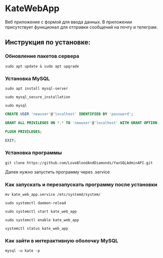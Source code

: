 # KateWebApp

Веб приложение с формой для ввода данных. В приложении присутствует функционал для отправки сообщений на почту и
телеграм.

## Инструкция по установке:

### Обновление пакетов сервера
```shell
sudo apt update & sudo apt upgrade
```

### Установка MySQL
```shell
sudo apt install mysql-server
```
```shell
sudo mysql_secure_installation
```
```shell
sudo mysql
```
```sql
CREATE USER 'newuser'@'localhost' IDENTIFIED BY 'password';
```
```sql
GRANT ALL PRIVILEGES ON *.* TO 'newuser'@'localhost' WITH GRANT OPTION;
```
```sql
FLUSH PRIVILEGES;
```
```sql
EXIT;
```

### Установка программы
```shell
git clone https://github.com/LoveBloodAndDiamonds/YanSQLAdminAPI.git
```
Далее нужно запустить программу через .service

### Как запускать и перезапускать программу после установки
```shell
mv kate_web_app.service /etc/systemd/system/
```
```shell
sudo systemctl daemon-reload
```
```shell
sudo systemctl start kate_web_app
```
```shell
sudo systemctl enable kate_web_app
```
```shell
systemctl status kate_web_app
```

### Как зайти в интерактивную оболочку MySQL
```shell
mysql -u kate -p
```